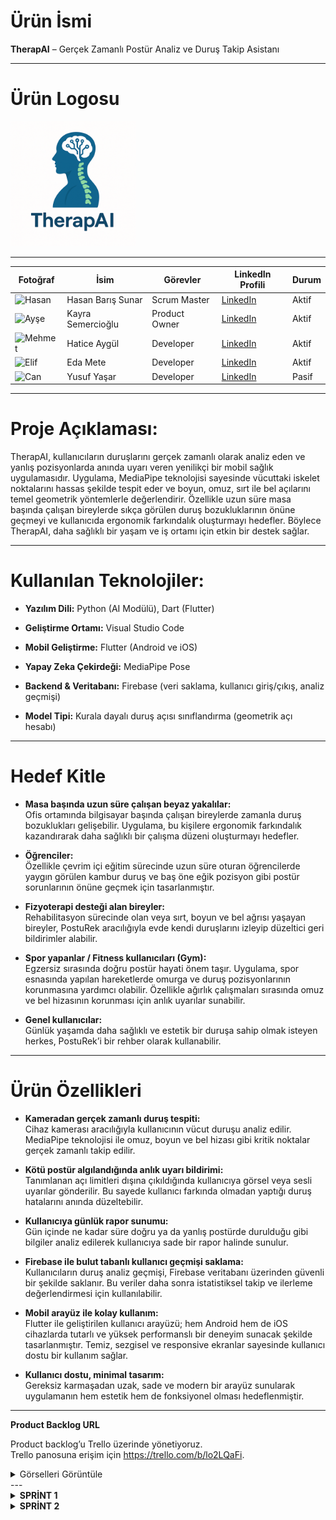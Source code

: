 # Ürün İsmi


**TherapAI** – Gerçek Zamanlı Postür Analiz ve Duruş Takip Asistanı

---
# Ürün Logosu
<img src="images/Logo.png" width="200" />

---
| Fotoğraf         | İsim                     | Görevler             | LinkedIn Profili                          |  Durum |
| ---------------- | ------                   | -------------------- | ------------------------------------------| ----- |
| ![Hasan](link1)  | Hasan Barış Sunar        | Scrum Master         | [LinkedIn](https://www.linkedin.com/in/hasan-bar%C4%B1%C5%9F-sunar-48b26a174/) | Aktif |
| ![Ayşe](link2)   | Kayra Semercioğlu        | Product Owner        | [LinkedIn](https://www.linkedin.com/in/kayra-semercioglu/)  | Aktif |
| ![Mehmet](link3) | Hatice Aygül             | Developer            | [LinkedIn](https://www.linkedin.com/in/haticeeakg%C3%BCll?utm_source=share&utm_campaign=share_via&utm_content=profile&utm_medium=android_app )| Aktif |
| ![Elif](link4)   | Eda Mete                 | Developer            | [LinkedIn](https://www.linkedin.com/in/edamete)| Aktif |
| ![Can](link5)    | Yusuf Yaşar              | Developer            | [LinkedIn](https://linkedin.com/in/can)   | Pasif |
---
 # Proje Açıklaması:

TherapAI, kullanıcıların duruşlarını gerçek zamanlı olarak analiz eden ve yanlış pozisyonlarda anında uyarı veren yenilikçi bir mobil sağlık uygulamasıdır. Uygulama, MediaPipe teknolojisi sayesinde vücuttaki iskelet noktalarını hassas şekilde tespit eder ve boyun, omuz, sırt ile bel açılarını temel geometrik yöntemlerle değerlendirir. Özellikle uzun süre masa başında çalışan bireylerde sıkça görülen duruş bozukluklarının önüne geçmeyi ve kullanıcıda ergonomik farkındalık oluşturmayı hedefler. Böylece TherapAI, daha sağlıklı bir yaşam ve iş ortamı için etkin bir destek sağlar.


---

 # Kullanılan Teknolojiler:

- **Yazılım Dili:** Python (AI Modülü), Dart (Flutter)

- **Geliştirme Ortamı:** Visual Studio Code

- **Mobil Geliştirme:** Flutter (Android ve iOS)

- **Yapay Zeka Çekirdeği:** MediaPipe Pose

- **Backend & Veritabanı:** Firebase (veri saklama, kullanıcı giriş/çıkış, analiz geçmişi)

- **Model Tipi:** Kurala dayalı duruş açısı sınıflandırma (geometrik açı hesabı)



---

# Hedef Kitle

- **Masa başında uzun süre çalışan beyaz yakalılar:**  
  Ofis ortamında bilgisayar başında çalışan bireylerde zamanla duruş bozuklukları gelişebilir. Uygulama, bu kişilere ergonomik farkındalık kazandırarak daha sağlıklı bir çalışma düzeni oluşturmayı hedefler.

- **Öğrenciler:**  
  Özellikle çevrim içi eğitim sürecinde uzun süre oturan öğrencilerde yaygın görülen kambur duruş ve baş öne eğik pozisyon gibi postür sorunlarının önüne geçmek için tasarlanmıştır.

- **Fizyoterapi desteği alan bireyler:**  
  Rehabilitasyon sürecinde olan veya sırt, boyun ve bel ağrısı yaşayan bireyler, PostuRek aracılığıyla evde kendi duruşlarını izleyip düzeltici geri bildirimler alabilir.

- **Spor yapanlar / Fitness kullanıcıları (Gym):**  
  Egzersiz sırasında doğru postür hayati önem taşır. Uygulama, spor esnasında yapılan hareketlerde omurga ve duruş pozisyonlarının korunmasına yardımcı olabilir. Özellikle ağırlık çalışmaları sırasında omuz ve bel hizasının korunması için anlık uyarılar sunabilir.

- **Genel kullanıcılar:**  
  Günlük yaşamda daha sağlıklı ve estetik bir duruşa sahip olmak isteyen herkes, PostuRek’i bir rehber olarak kullanabilir.



---

# Ürün Özellikleri

- **Kameradan gerçek zamanlı duruş tespiti:**  
  Cihaz kamerası aracılığıyla kullanıcının vücut duruşu analiz edilir. MediaPipe teknolojisi ile omuz, boyun ve bel hizası gibi kritik noktalar gerçek zamanlı takip edilir.

- **Kötü postür algılandığında anlık uyarı bildirimi:**  
  Tanımlanan açı limitleri dışına çıkıldığında kullanıcıya görsel veya sesli uyarılar gönderilir. Bu sayede kullanıcı farkında olmadan yaptığı duruş hatalarını anında düzeltebilir.

- **Kullanıcıya günlük rapor sunumu:**  
  Gün içinde ne kadar süre doğru ya da yanlış postürde durulduğu gibi bilgiler analiz edilerek kullanıcıya sade bir rapor halinde sunulur.

- **Firebase ile bulut tabanlı kullanıcı geçmişi saklama:**  
  Kullanıcıların duruş analiz geçmişi, Firebase veritabanı üzerinden güvenli bir şekilde saklanır. Bu veriler daha sonra istatistiksel takip ve ilerleme değerlendirmesi için kullanılabilir.

- **Mobil arayüz ile kolay kullanım:**  
  Flutter ile geliştirilen kullanıcı arayüzü; hem Android hem de iOS cihazlarda tutarlı ve yüksek performanslı bir deneyim sunacak şekilde tasarlanmıştır. Temiz, sezgisel ve responsive ekranlar sayesinde kullanıcı dostu bir kullanım sağlar.

- **Kullanıcı dostu, minimal tasarım:**  
  Gereksiz karmaşadan uzak, sade ve modern bir arayüz sunularak uygulamanın hem estetik hem de fonksiyonel olması hedeflenmiştir.



---

**Product Backlog URL**

Product backlog’u Trello üzerinde yönetiyoruz.  
Trello panosuna erişim için https://trello.com/b/lo2LQaFi.
<details>
<summary>Görselleri Görüntüle</summary>

![Backlog Görsel 1](images/Trello1.png)  
![Backlog Görsel 2](images/trello2.png)  

</details>
---

<details>
  <summary><strong> SPRİNT 1 </strong></summary>

###  Sprint 1 - Planlama ve Teknoloji Kararları

####  Sprint Notları  
- Proje kapsamında kullanılacak ana teknolojiler belirlendi:  
 - Yapay Zeka için MediaPipe Pose  
 - Mobil uygulama geliştirme için Flutter (Dart)
- Backend ve veri saklama için Firebase  
- Proje hedefleri ve öncelikli modüller üzerinde ekip içinde fikir birliğine varıldı.  
- Uygulamanın temel işlevleri, kullanıcı ihtiyaçları ve teknik gereksinimler detaylandırıldı.  
- Hangi modüllere öncelik verileceği ve sprint sonu hedefleri netleştirildi.

---

####  Sprint Puanlaması (Toplam 200 Puan)

Proje toplamda 200 puan üzerinden değerlendirilecektir.

###  Sprint İçerisinde Tamamlanması Gereken 50 Puan

Sprint 1, projenin planlama, temel altyapı ve teknoloji seçim aşamalarını kapsar.  
Bu sprintin başarıyla tamamlanması için toplam 50 puan alınması hedeflenmiştir.

####  Planlanan Ana Görevler ve Puanlama 
-  Teknoloji araştırması ve seçimi (15 puan)  
-  Proje mimarisi ve veri akışının tasarlanması (15 puan)  
-  Kullanıcı ihtiyaçları ve önceliklerin belirlenmesi (10 puan)  
-  UI/UX için ilk fikirlerin toplanması ve eskizler (10 puan)  

#### Sprint 1 Sonuç:
- **Hedeflenen Puan:** 50  
- **Gerçekleşen Puan:** **45** (Firebase giriş sistemi altyapısı testleri tamamlanmadığı için 5 puan düşülmüştür)
---

####  Daily Scrum  
- Günlük toplantılar **WhatsApp** ve **Google Meet** üzerinden gerçekleştirilmiştir.  
- Toplantı notları ve tartışmalar **Konuşma ve Toplantı Kayıtları** üzerinde paylaşılmıştır.
 <details>
<summary><strong> Konuşma ve Toplantı Kayıtları</strong></summary>

<br>

<p align="center">
  <img src="images/resim1.jpg" width="300"/><br>
  <em>Toplantı 1</em>
</p>

<p align="center">
  <img src="images/resim5.jpg" width="300"/><br>
  <em>Toplantı 2</em>
</p>

<p align="center">
  <img src="images/resim3.jpg" width="300"/><br>
  <em>Whatsapp Görüşmeleri</em>
</p>

<p align="center">
  <img src="images/resim4.jpg" width="300"/><br>
  <em>Whatsapp Görüşmeleri</em>
</p>

<p align="center">
  <img src="images/resim2.jpg" width="300"/><br>
  <em>Whatsapp Görüşmeleri</em>
</p>
</details>

---

####  Sprint Review (Planlama Sonrası)  
- Ana teknolojiler ve araçlar seçildi.  
- Proje hedefleri ekipçe netleştirildi ve görev dağılımı yapıldı.  
- İlk UI/UX fikirleri toplandı ve ön taslaklar oluşturuldu.  
- Veri modeli ve temel mimari için ilk yol haritası çizildi.

---

####  Sprint Retrospective  
- Planlama aşaması verimli geçti, ekip üyeleri teknoloji seçiminde hem fikir oldu.  
- Bazı modüller için daha detaylı araştırma gerekliliği ortaya çıktı.  
- İletişim ve koordinasyonun artırılması konusunda fikirler oluştu.  
- Bir sonraki sprintte kodlama ve prototip geliştirme aşamasına geçilecek.

---


</details>

<details>
  <summary><strong> SPRİNT 2 </strong></summary>

### Sprint 2 - Geliştirme Sürecine Geçiş ve Teknik Altyapının Kurulması

#### Sprint Notları
- Üç geliştirici rolü netleştirildi ve görev dağılımı yapıldı:
  - **Backend Geliştiricisi:** Firebase Authentication, Firestore ve Storage servisleri aktif hale getirildi. React Native entegrasyonu başlatıldı.
  - **AI Geliştiricisi:** MediaPipe Pose ile duruş analizi için temel algoritma araştırmaları yapıldı. Deadlift ve squat egzersizlerine odaklanan bilimsel çerçeve belirlendi.
  - **UI/UX ve QA Geliştiricisi:** Giriş ekranının tasarımı tamamlandı. Arayüz kodlamasına başlandı.

- Yapay Zeka altyapısı için uzman seviyede bilimsel analiz raporu oluşturuldu:
  - Doğru form tanımı, eklem açısı ölçümü, hata tespiti ve tekrar sayımı mantığı belirlendi.
  - Deadlift ve squat hareketleri için detaylı biyomekanik veri tabanı hazırlanıyor.

- Firebase tarafında Authentication, Firestore ve Storage servisleri başarıyla kuruldu.
- React Native ile Firebase bağlantısı tamamlandı. Giriş/Kayıt ekranlarına işlevsellik eklenmeye başlandı.

---

#### Sprint Puanlaması (Toplam 200 Puan)

Sprint 2, geliştirme sürecinin başlamasını, yapay zeka taslağının oluşturulmasını ve temel ekranların hazırlanmasını kapsar.  
Bu sprintin başarıyla tamamlanması için 60 puan alınması hedeflenmiştir.

#### Planlanan Ana Görevler ve Puanlama
- Firebase altyapısının kurulması ve bağlantının sağlanması (15 puan)  
- UI/UX giriş/kayıt ekranlarının tasarlanması (10 puan)  
- MediaPipe araştırması ve form analiz raporu hazırlanması (20 puan)  
- React Native entegrasyonunun başlatılması (10 puan)  
- Bilimsel veri çerçevesi ve poz analizi metriklerinin oluşturulması (5 puan)

#### Sprint 2 Sonuç:
- **Hedeflenen Puan:** 60  
- **Gerçekleşen Puan:** **60** (Tüm görevler başarıyla tamamlandı.)

---

#### Daily Scrum  
- Günlük iletişim **WhatsApp** ve haftalık değerlendirmeler **Google Meet** üzerinden sürdürüldü.  
- Aşağıda toplantı ve ekran görüntülerine ulaşabilirsiniz:

<details>
<summary><strong>Toplantı Görselleri</strong></summary>

<br>

<p align="center">
  <img src="images/wp1.jpg" width="300"/><br>
  <em>WhatsApp Görüşmesi</em>
</p>

<p align="center">
  <img src="images/wp2.jpg" width="300"/><br>
  <em>WhatsApp Görüşmesi</em>
</p>

<p align="center">
  <img src="images/sprint2_ui1.jpg" width="300"/><br>
  <em>UI Tasarımı - Giriş Ekranı</em>
</p>

<p align="center">
  <img src="images/sprint2_firebase.jpg" width="300"/><br>
  <em>Firebase Kurulumu</em>
</p>

</details>

<details>
<summary><strong>Geliştirme Görselleri</strong></summary>

<br>

<p align="center">
  <img src="images/Giris2.jpg" width="300"/><br>
  <em>Giriş Ekranı 1</em>
</p>

<p align="center">
  <img src="images/Giris1.jpg" width="300"/><br>
  <em>Giriş Ekranı 2</em>
</p>

</details>

---

#### Sprint Review  
- Projenin teknik altyapısı başarıyla kuruldu.  
- Yapay zeka motorunun temel algoritmaları için bilimsel yaklaşım netleştirildi.  
- UI/UX arayüz tasarımları geliştirilmeye başlandı.  
- Ekip içi görev dağılımı uyumlu şekilde ilerliyor.

---

#### Sprint Retrospective  
- Geliştirici rollerinin netleşmesi süreci hızlandırdı.  
- Firebase kurulumu beklenenden hızlı tamamlandı.  
- MediaPipe araştırmaları beklentileri karşıladı.  
- Görsel ve bilimsel kaynakların belgelenmesi, proje dökümantasyonuna katkı sağladı.  
- Bir sonraki sprintte AI modelinin temel yapısına geçilecek, arayüz detaylandırılacak.

---
</details>




